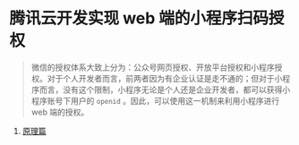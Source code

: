 # 腾讯云开发实现 web 端的小程序扫码授权

> 微信的授权体系大致上分为：公众号网页授权、开放平台授权和小程序授权。对于个人开发者而言，前两者因为有企业认证是走不通的；但对于小程序而言，没有这个限制，小程序无论是个人还是企业开发者，都可以获得小程序账号下用户的 `openid` 。因此，可以使用这一机制来利用小程序进行 web 端的授权。

1. [原理篇](./intro/index.md)
